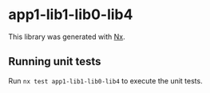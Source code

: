 # app1-lib1-lib0-lib4

This library was generated with [Nx](https://nx.dev).

## Running unit tests

Run `nx test app1-lib1-lib0-lib4` to execute the unit tests.
